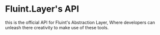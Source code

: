 # Fluint.Layer's API
this is the official API for Fluint's Abstraction Layer, Where developers can unleash there creativity to make use of these tools.